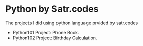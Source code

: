 # Python by Satr.codes
 The projects I did using python language prvided by satr.codes

* Python101 Project: Phone Book.
* Python102 Project: Birthday Calculation.
